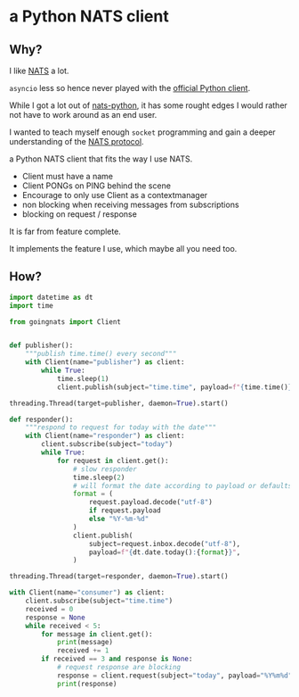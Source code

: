a Python NATS client
====================

Why?
----

I like [NATS](https://nats.io/) a lot.

`asyncio` less so hence never played with the [official Python client](https://github.com/nats-io/nats.py).

While I got a lot out of [nats-python](https://github.com/Gr1N/nats-python), it has
some rought edges I would rather not have to work around as an end user.

I wanted to teach myself enough `socket` programming and gain a deeper understanding
of the [NATS protocol](https://docs.nats.io/nats-protocol/nats-protocol).

a Python NATS client that fits the way I use NATS.

* Client must have a name
* Client PONGs on PING behind the scene
* Encourage to only use Client as a contextmanager
* non blocking when receiving messages from subscriptions
* blocking on request / response

It is far from feature complete.

It implements the feature I use, which maybe all you need too.

How?
----

```Python
import datetime as dt
import time

from goingnats import Client


def publisher():
    """publish time.time() every second"""
    with Client(name="publisher") as client:
        while True:
            time.sleep(1)
            client.publish(subject="time.time", payload=f"{time.time()}")

threading.Thread(target=publisher, daemon=True).start()

def responder():
    """respond to request for today with the date"""
    with Client(name="responder") as client:
        client.subscribe(subject="today")
        while True:
            for request in client.get():
                # slow responder
                time.sleep(2)
                # will format the date according to payload or defaults to ...
                format = (
                    request.payload.decode("utf-8")
                    if request.payload
                    else "%Y-%m-%d"
                )
                client.publish(
                    subject=request.inbox.decode("utf-8"),
                    payload=f"{dt.date.today():{format}}",
                )

threading.Thread(target=responder, daemon=True).start()

with Client(name="consumer") as client:
    client.subscribe(subject="time.time")
    received = 0
    response = None
    while received < 5:
        for message in client.get():
            print(message)
            received += 1
        if received == 3 and response is None:
            # request response are blocking
            response = client.request(subject="today", payload="%Y%m%d")
            print(response)
```
